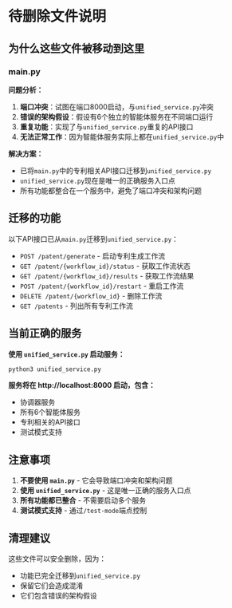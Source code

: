 # 待删除文件说明

## 为什么这些文件被移动到这里

### main.py
**问题分析：**
1. **端口冲突**：试图在端口8000启动，与`unified_service.py`冲突
2. **错误的架构假设**：假设有6个独立的智能体服务在不同端口运行
3. **重复功能**：实现了与`unified_service.py`重复的API接口
4. **无法正常工作**：因为智能体服务实际上都在`unified_service.py`中

**解决方案：**
- 已将`main.py`中的专利相关API接口迁移到`unified_service.py`
- `unified_service.py`现在是唯一的正确服务入口点
- 所有功能都整合在一个服务中，避免了端口冲突和架构问题

## 迁移的功能

以下API接口已从`main.py`迁移到`unified_service.py`：

- `POST /patent/generate` - 启动专利生成工作流
- `GET /patent/{workflow_id}/status` - 获取工作流状态
- `GET /patent/{workflow_id}/results` - 获取工作流结果
- `POST /patent/{workflow_id}/restart` - 重启工作流
- `DELETE /patent/{workflow_id}` - 删除工作流
- `GET /patents` - 列出所有专利工作流

## 当前正确的服务

**使用 `unified_service.py` 启动服务：**
```bash
python3 unified_service.py
```

**服务将在 http://localhost:8000 启动，包含：**
- 协调器服务
- 所有6个智能体服务
- 专利相关的API接口
- 测试模式支持

## 注意事项

1. **不要使用 `main.py`** - 它会导致端口冲突和架构问题
2. **使用 `unified_service.py`** - 这是唯一正确的服务入口点
3. **所有功能都已整合** - 不需要启动多个服务
4. **测试模式支持** - 通过`/test-mode`端点控制

## 清理建议

这些文件可以安全删除，因为：
- 功能已完全迁移到`unified_service.py`
- 保留它们会造成混淆
- 它们包含错误的架构假设